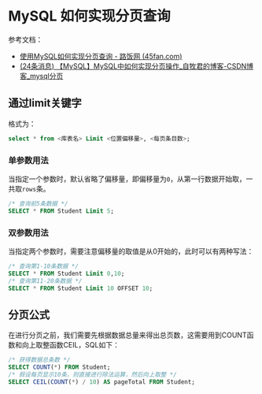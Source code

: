 # MySQL 如何实现分页查询

参考文档：
- [使用MySQL如何实现分页查询 - 路饭网 (45fan.com)](http://www.45fan.com/article.php?aid=1CZPZ0FXJQ6z8ohK)
- [(24条消息) 【MySQL】MySQL中如何实现分页操作_自牧君的博客-CSDN博客_mysql分页](https://blog.csdn.net/Sihang_Xie/article/details/125491969)


## 通过limit关键字

格式为：

```sql
select * from <库表名> Limit <位置偏移量>, <每页条目数>;
```

### 单参数用法

当指定一个参数时，默认省略了偏移量，即偏移量为`0`​，从第一行数据开始取，一共取`rows`​条。

```sql
/* 查询前5条数据 */
SELECT * FROM Student Limit 5;
```

### 双参数用法

当指定两个参数时，需要注意偏移量的取值是从0开始的，此时可以有两种写法：

```sql
/* 查询第1-10条数据 */
SELECT * FROM Student Limit 0,10;
/* 查询第11-20条数据 */
SELECT * FROM Student Limit 10 OFFSET 10;
```

## 分页公式

在进行分页之前，我们需要先根据数据总量来得出总页数，这需要用到COUNT函数和向上取整函数CEIL，SQL如下：

```sql
/* 获得数据总条数 */
SELECT COUNT(*) FROM Student;
/* 假设每页显示10条，则直接进行除法运算，然后向上取整 */
SELECT CEIL(COUNT(*) / 10) AS pageTotal FROM Student;
```
